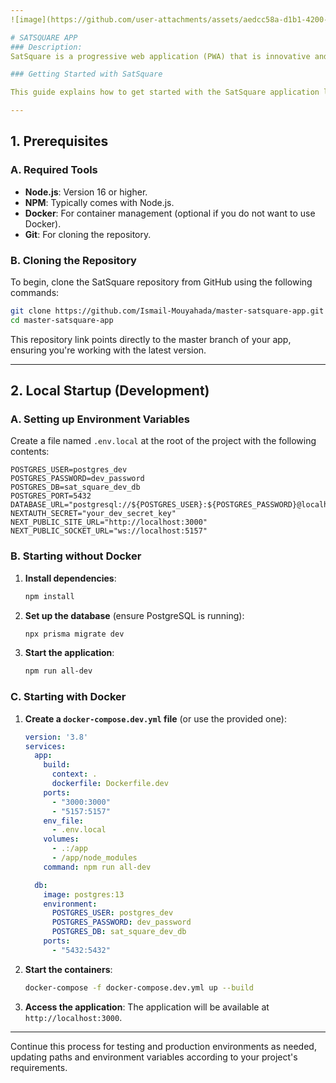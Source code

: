 ```yaml
---
![image](https://github.com/user-attachments/assets/aedcc58a-d1b1-4200-a07c-4e5bd45711c0)

# SATSQUARE APP
### Description:
SatSquare is a progressive web application (PWA) that is innovative and inclusive, designed to enhance user engagement. By integrating blockchain technology with interactive games, SatSquare offers a unique experience where users can engage in fun activities while contributing to charitable causes.

### Getting Started with SatSquare

This guide explains how to get started with the SatSquare application locally for development, testing environments, and production, with or without Docker.

---
```


## 1. **Prerequisites**

### A. **Required Tools**
- **Node.js**: Version 16 or higher.
- **NPM**: Typically comes with Node.js.
- **Docker**: For container management (optional if you do not want to use Docker).
- **Git**: For cloning the repository.

### B. **Cloning the Repository**
To begin, clone the SatSquare repository from GitHub using the following commands:
```bash
git clone https://github.com/Ismail-Mouyahada/master-satsquare-app.git
cd master-satsquare-app
```
This repository link points directly to the master branch of your app, ensuring you're working with the latest version.

---

## 2. **Local Startup (Development)**

### A. **Setting up Environment Variables**

Create a file named `.env.local` at the root of the project with the following contents:
```env
POSTGRES_USER=postgres_dev
POSTGRES_PASSWORD=dev_password
POSTGRES_DB=sat_square_dev_db
POSTGRES_PORT=5432
DATABASE_URL="postgresql://${POSTGRES_USER}:${POSTGRES_PASSWORD}@localhost:${POSTGRES_PORT}/${POSTGRES_DB}"
NEXTAUTH_SECRET="your_dev_secret_key"
NEXT_PUBLIC_SITE_URL="http://localhost:3000"
NEXT_PUBLIC_SOCKET_URL="ws://localhost:5157"
```

### B. **Starting without Docker**

1. **Install dependencies**:
   ```bash
   npm install
   ```

2. **Set up the database** (ensure PostgreSQL is running):
   ```bash
   npx prisma migrate dev
   ```

3. **Start the application**:
   ```bash
   npm run all-dev
   ```

### C. **Starting with Docker**

1. **Create a `docker-compose.dev.yml` file** (or use the provided one):
   ```yaml
   version: '3.8'
   services:
     app:
       build:
         context: .
         dockerfile: Dockerfile.dev
       ports:
         - "3000:3000"
         - "5157:5157"
       env_file:
         - .env.local
       volumes:
         - .:/app
         - /app/node_modules
       command: npm run all-dev

     db:
       image: postgres:13
       environment:
         POSTGRES_USER: postgres_dev
         POSTGRES_PASSWORD: dev_password
         POSTGRES_DB: sat_square_dev_db
       ports:
         - "5432:5432"
   ```

2. **Start the containers**:
   ```bash
   docker-compose -f docker-compose.dev.yml up --build
   ```

3. **Access the application**: The application will be available at `http://localhost:3000`.

---

Continue this process for testing and production environments as needed, updating paths and environment variables according to your project's requirements.
